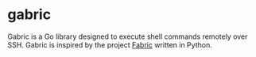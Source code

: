 # gabric
Gabric is a Go library designed to execute shell commands remotely over SSH. Gabric is inspired by the project [Fabric](https://www.fabfile.org) written in Python.
